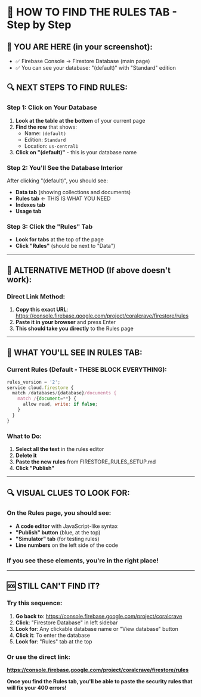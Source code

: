 # 🎯 HOW TO FIND THE RULES TAB - Step by Step

## 📍 YOU ARE HERE (in your screenshot):
- ✅ Firebase Console → Firestore Database (main page)
- ✅ You can see your database: "(default)" with "Standard" edition

## 🔍 NEXT STEPS TO FIND RULES:

### Step 1: Click on Your Database
1. **Look at the table at the bottom** of your current page
2. **Find the row** that shows:
   - Name: `(default)`
   - Edition: `Standard`
   - Location: `us-central1`
3. **Click on "(default)"** - this is your database name

### Step 2: You'll See the Database Interior
After clicking "(default)", you should see:
- **Data tab** (showing collections and documents)
- **Rules tab** ← THIS IS WHAT YOU NEED
- **Indexes tab**
- **Usage tab**

### Step 3: Click the "Rules" Tab
- **Look for tabs** at the top of the page
- **Click "Rules"** (should be next to "Data")

---

## 🚨 ALTERNATIVE METHOD (If above doesn't work):

### Direct Link Method:
1. **Copy this exact URL**: https://console.firebase.google.com/project/coralcrave/firestore/rules
2. **Paste it in your browser** and press Enter
3. **This should take you directly** to the Rules page

---

## 📱 WHAT YOU'LL SEE IN RULES TAB:

### Current Rules (Default - THESE BLOCK EVERYTHING):
```javascript
rules_version = '2';
service cloud.firestore {
  match /databases/{database}/documents {
    match /{document=**} {
      allow read, write: if false;
    }
  }
}
```

### What to Do:
1. **Select all the text** in the rules editor
2. **Delete it**
3. **Paste the new rules** from FIRESTORE_RULES_SETUP.md
4. **Click "Publish"**

---

## 🔍 VISUAL CLUES TO LOOK FOR:

### On the Rules page, you should see:
- **A code editor** with JavaScript-like syntax
- **"Publish" button** (blue, at the top)
- **"Simulator" tab** (for testing rules)
- **Line numbers** on the left side of the code

### If you see these elements, you're in the right place!

---

## 🆘 STILL CAN'T FIND IT?

### Try this sequence:
1. **Go back to**: https://console.firebase.google.com/project/coralcrave
2. **Click**: "Firestore Database" in left sidebar
3. **Look for**: Any clickable database name or "View database" button
4. **Click it**: To enter the database
5. **Look for**: "Rules" tab at the top

### Or use the direct link:
**https://console.firebase.google.com/project/coralcrave/firestore/rules**

**Once you find the Rules tab, you'll be able to paste the security rules that will fix your 400 errors!**
